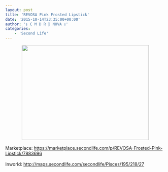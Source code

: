 ```yaml
---
layout: post
title: 'REVOSA Pink Frosted Lipstick'
date: '2015-10-14T23:35:00+00:00'
author: '𐕣 C M D R ░ NOVA 𐕣'
categories:
    - 'Second Life'
---
```


<div style="clear: both; text-align: center;">
<a href="http://2.bp.blogspot.com/-HxW8lTrkcfc/Vh7mmztS9gI/AAAAAAAAAak/Hs1vHhL-2yg/s1600/pinklipstickad.png" style="margin-left: 1em; margin-right: 1em;"><img border="0" height="300" src="http://2.bp.blogspot.com/-HxW8lTrkcfc/Vh7mmztS9gI/AAAAAAAAAak/Hs1vHhL-2yg/s400/pinklipstickad.png" width="400" /></a></div>
<span></span><span></span><br />
Marketplace: <a href="https://marketplace.secondlife.com/p/REVOSA-Frosted-Pink-Lipstick/7883696">https://marketplace.secondlife.com/p/REVOSA-Frosted-Pink-Lipstick/7883696</a><br />
<br />
Inworld: <a href="http://maps.secondlife.com/secondlife/Pisces/195/218/27">http://maps.secondlife.com/secondlife/Pisces/195/218/27</a>